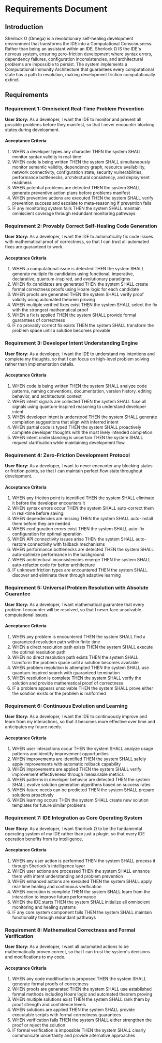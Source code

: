 # Requirements Document

## Introduction

Sherlock Ω (Omega) is a revolutionary self-healing development environment that transforms the IDE into a Computational Consciousness. Rather than being an assistant within an IDE, Sherlock Ω IS the IDE's nervous system, ensuring zero-friction development where syntax errors, dependency failures, configuration inconsistencies, and architectural problems are impossible to persist. The system implements a Computational Immunity Architecture that guarantees every computational state has a path to resolution, making development friction computationally extinct.

## Requirements

### Requirement 1: Omniscient Real-Time Problem Prevention

**User Story:** As a developer, I want the IDE to monitor and prevent all possible problems before they manifest, so that I never encounter blocking states during development.

#### Acceptance Criteria

1. WHEN a developer types any character THEN the system SHALL monitor syntax validity in real-time
2. WHEN code is being written THEN the system SHALL simultaneously monitor semantic validity, dependency graph, resource availability, network connectivity, configuration state, security vulnerabilities, performance bottlenecks, architectural consistency, and deployment readiness
3. WHEN potential problems are detected THEN the system SHALL generate preventive action plans before problems manifest
4. WHEN preventive actions are executed THEN the system SHALL verify prevention success and escalate to meta-reasoning if prevention fails
5. IF any monitoring system fails THEN the system SHALL maintain omniscient coverage through redundant monitoring pathways

### Requirement 2: Provably Correct Self-Healing Code Generation

**User Story:** As a developer, I want the IDE to automatically fix code issues with mathematical proof of correctness, so that I can trust all automated fixes are guaranteed to work.

#### Acceptance Criteria

1. WHEN a computational issue is detected THEN the system SHALL generate multiple fix candidates using functional, imperative, declarative, quantum-inspired, and evolutionary paradigms
2. WHEN fix candidates are generated THEN the system SHALL create formal correctness proofs using Hoare logic for each candidate
3. WHEN proofs are generated THEN the system SHALL verify proof validity using automated theorem proving
4. WHEN multiple verified fixes exist THEN the system SHALL select the fix with the strongest mathematical proof
5. WHEN a fix is applied THEN the system SHALL provide formal guarantees of correctness
6. IF no provably correct fix exists THEN the system SHALL transform the problem space until a solution becomes provable

### Requirement 3: Developer Intent Understanding Engine

**User Story:** As a developer, I want the IDE to understand my intentions and complete my thoughts, so that I can focus on high-level problem solving rather than implementation details.

#### Acceptance Criteria

1. WHEN code is being written THEN the system SHALL analyze code patterns, naming conventions, documentation, version history, editing behavior, and architectural context
2. WHEN intent signals are collected THEN the system SHALL fuse all signals using quantum-inspired reasoning to understand developer intent
3. WHEN developer intent is understood THEN the system SHALL generate completion suggestions that align with inferred intent
4. WHEN partial code is typed THEN the system SHALL proactively complete developer thoughts with the most likely intended completion
5. WHEN intent understanding is uncertain THEN the system SHALL request clarification while maintaining development flow

### Requirement 4: Zero-Friction Development Protocol

**User Story:** As a developer, I want to never encounter any blocking states or friction points, so that I can maintain perfect flow state throughout development.

#### Acceptance Criteria

1. WHEN any friction point is identified THEN the system SHALL eliminate it before the developer encounters it
2. WHEN syntax errors occur THEN the system SHALL auto-correct them in real-time before saving
3. WHEN dependencies are missing THEN the system SHALL auto-install them before they are needed
4. WHEN configuration errors exist THEN the system SHALL auto-fix configuration for optimal operation
5. WHEN API connectivity issues arise THEN the system SHALL auto-restore connectivity with fallback mechanisms
6. WHEN performance bottlenecks are detected THEN the system SHALL auto-optimize performance in the background
7. WHEN architectural inconsistencies emerge THEN the system SHALL auto-refactor code for better architecture
8. IF unknown friction types are encountered THEN the system SHALL discover and eliminate them through adaptive learning

### Requirement 5: Universal Problem Resolution with Absolute Guarantee

**User Story:** As a developer, I want mathematical guarantee that every problem I encounter will be resolved, so that I never face unsolvable computational issues.

#### Acceptance Criteria

1. WHEN any problem is encountered THEN the system SHALL find a guaranteed resolution path within finite time
2. WHEN a direct resolution path exists THEN the system SHALL execute the optimal resolution path
3. WHEN no direct resolution path exists THEN the system SHALL transform the problem space until a solution becomes available
4. WHEN problem resolution is attempted THEN the system SHALL use quantum-inspired search with guaranteed termination
5. WHEN resolution is complete THEN the system SHALL verify the solution and provide mathematical proof of correctness
6. IF a problem appears unsolvable THEN the system SHALL prove either the solution exists or the problem is malformed

### Requirement 6: Continuous Evolution and Learning

**User Story:** As a developer, I want the IDE to continuously improve and learn from my interactions, so that it becomes more effective over time and anticipates my future needs.

#### Acceptance Criteria

1. WHEN user interactions occur THEN the system SHALL analyze usage patterns and identify improvement opportunities
2. WHEN improvements are identified THEN the system SHALL safely apply improvements with automatic rollback capability
3. WHEN improvements are applied THEN the system SHALL verify improvement effectiveness through measurable metrics
4. WHEN patterns in developer behavior are detected THEN the system SHALL evolve solution generation algorithms based on success rates
5. WHEN future needs can be predicted THEN the system SHALL prepare solutions proactively
6. WHEN learning occurs THEN the system SHALL create new solution templates for future similar problems

### Requirement 7: IDE Integration as Core Operating System

**User Story:** As a developer, I want Sherlock Ω to be the fundamental operating system of my IDE rather than just a plugin, so that every IDE operation benefits from its intelligence.

#### Acceptance Criteria

1. WHEN any user action is performed THEN the system SHALL process it through Sherlock's intelligence layer
2. WHEN user actions are processed THEN the system SHALL enhance them with intent understanding and problem prevention
3. WHEN enhanced actions are executed THEN the system SHALL apply real-time healing and continuous verification
4. WHEN execution is complete THEN the system SHALL learn from the interaction to improve future performance
5. WHEN the IDE starts THEN the system SHALL initialize all omniscient monitoring and healing systems
6. IF any core system component fails THEN the system SHALL maintain functionality through redundant pathways

### Requirement 8: Mathematical Correctness and Formal Verification

**User Story:** As a developer, I want all automated actions to be mathematically proven correct, so that I can trust the system's decisions and modifications to my code.

#### Acceptance Criteria

1. WHEN any code modification is proposed THEN the system SHALL generate formal proofs of correctness
2. WHEN proofs are generated THEN the system SHALL use established formal methods including Hoare logic and automated theorem proving
3. WHEN multiple solutions exist THEN the system SHALL rank them by proof strength and confidence levels
4. WHEN solutions are applied THEN the system SHALL provide executable scripts with formal correctness guarantees
5. WHEN verification fails THEN the system SHALL either strengthen the proof or reject the solution
6. IF formal verification is impossible THEN the system SHALL clearly communicate uncertainty and provide alternative approaches